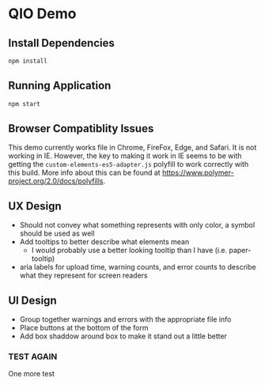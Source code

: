 # QIO Demo

## Install Dependencies

```bash
npm install
```

## Running Application

```bash
npm start
```

## Browser Compatiblity Issues

This demo currently works file in Chrome, FireFox, Edge, and Safari. It is not working in IE. However, the key to making it work in IE seems to be with getting the `custom-elements-es5-adapter.js` polyfill to work correctly with this build. More info about this can be found at https://www.polymer-project.org/2.0/docs/polyfills.

## UX Design

- Should not convey what something represents with only color, a symbol should be used as well
- Add tooltips to better describe what elements mean
    * I would probably use a better looking tooltip than I have (i.e. paper-tooltip)
- aria labels for upload time, warning counts, and error counts to describe what they represent for screen readers

## UI Design

- Group together warnings and errors with the appropriate file info
- Place buttons at the bottom of the form
- Add box shaddow around box to make it stand out a little better

### TEST AGAIN

One more test
